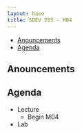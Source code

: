 ```yaml
---
layout: base
title: SDEV 255 - M04
---
```


- [Anouncements](#anouncements)
- [Agenda](#agenda)

## Anouncements

## Agenda

- Lecture
  - Begin M04
- Lab
